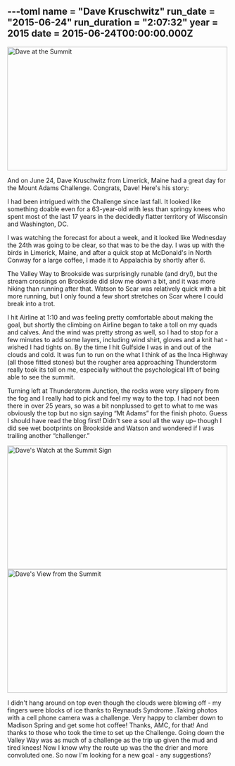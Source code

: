 ---toml
name = "Dave Kruschwitz"
run_date = "2015-06-24"
run_duration = "2:07:32"
year = 2015
date = 2015-06-24T00:00:00.000Z
---
<img src="/assets/images/uploads/kruschwitz-summit.jpg" alt="Dave at the Summit" width="500" height="281">

And on June 24, Dave Kruschwitz from Limerick, Maine had a great day for the Mount Adams Challenge. Congrats, Dave! Here's his story:

I had been intrigued with the Challenge since last fall.  It looked like something doable even for a 63-year-old with less than springy knees who spent most of the last 17 years in the decidedly flatter territory of Wisconsin and Washington, DC.

I was watching the forecast for about a week, and it looked like Wednesday the 24th was going to be clear, so that was to be the day.  I was up with the birds in Limerick, Maine, and after a quick stop at McDonald's in North Conway for a large coffee, I made it to Appalachia by shortly after 6.

The Valley Way to Brookside was surprisingly runable (and dry!), but the stream crossings on Brookside did slow me down a bit, and it was more hiking than running after that.  Watson to Scar was relatively quick with a bit more running, but I only found a few short stretches on Scar where I could break into a trot.

I hit Airline at 1:10 and was feeling pretty comfortable about making the goal, but shortly the climbing on Airline began to take a toll on my quads and calves.  And the wind was pretty strong as well, so I had to stop for a few minutes to add some layers, including wind shirt, gloves and a knit hat - wished I had tights on.  By the time I hit Gulfside I was in and out of the clouds and cold.  It was fun to run on the what I think of as the Inca Highway (all those fitted stones) but the rougher area approaching Thunderstorm really took its toll on me, especially without the psychological lift of being able to see the summit.

Turning left at Thunderstorm Junction, the rocks were very slippery from the fog and I really had to pick and feel my way to the top.  I had not been there in over 25 years, so was a bit nonplussed to get to what to me was obviously the top but no sign saying “Mt Adams” for the finish photo.  Guess I should have read the blog first!   Didn't see a soul all the way up– though I did see wet bootprints on Brookside and Watson and wondered if I was trailing another “challenger.”

<img src="/assets/images/uploads/kruschwitz-watch.jpg" alt="Dave's Watch at the Summit Sign" width="500" height="281">

<img src="/assets/images/uploads/kruschwitz-view.jpg" alt="Dave's View from the Summit" width="500" height="281">

I didn't hang around on top even though the clouds were blowing off - my fingers were blocks of ice thanks to Reynauds Syndrome .Taking photos with a cell phone camera was a challenge.  Very happy to clamber down to Madison Spring and get some hot coffee!  Thanks, AMC, for that!  And thanks to those who took the time to set up the Challenge.  Going down the Valley Way was as much of a challenge as the trip up given the mud and tired knees! Now I know why the route up was the the drier and more convoluted one.   So now I'm looking for a new goal - any suggestions?



